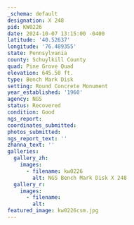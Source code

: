 ```yaml
---
_schema: default
designation: X 248
pid: KW0226
date: 2024-10-07 13:15:00 -0400
latitude: '40.52637'
longitude: '76.489355'
state: Pennsylvania
county: Schuylkill County
quad: Pine Grove Quad
elevation: 645.50 ft.
type: Bench Mark Disk
setting: Round Concrete Monument
year_established: '1960'
agency: NGS
status: Recovered
condition: Good
ngs_report:
coordinates_submitted:
photos_submitted:
ngs_report_text: ''
zhanna_text: ''
galleries:
  gallery_zh:
    images:
      - filename: kw0226
        alt: NGS Bench Mark Disk X 248
  gallery_r:
    images:
      - filename:
        alt:
featured_image: kw0226csm.jpg
---
```

